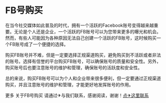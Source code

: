 # FB号购买

在当今社交媒体如此普及的时代，拥有一个活跃的Facebook账号变得越来越重要。无论是个人还是企业，一个活跃的FB账号可以为您带来更多的曝光和机会。然而，有些人可能因为各种原因无法自己创建一个活跃的FB账号，这时候购买一个FB账号成了一个便捷的选择。

购买FB账号并不难，但是一定要选择正规渠道购买，避免购买到不活跃或者非法的账号。选择有信誉的平台购买FB账号，可以确保账号的质量和安全性。另外，购买账号后也要注意账号的维护和管理，确保账号的活跃度和安全性。

总的来说，购买FB账号可以为个人和企业带来很多便利，但一定要通过正规渠道购买，并且注意账号的维护和管理，才能更好地发挥账号的作用。

更多 关于FB号购买 请通过✈与我们联系，感谢阅读，谢谢！[点✈这里联系](https://t.me/lm66bot)
